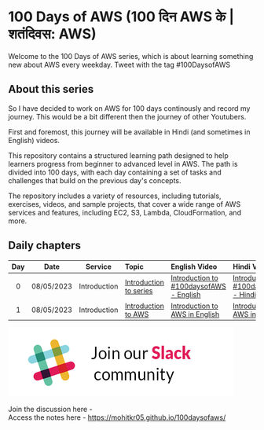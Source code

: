 # 100 Days of AWS (100 दिन AWS के | शतंदिवस: AWS)

Welcome to the 100 Days of AWS series, which is about learning something new about AWS every weekday. Tweet with the tag \#100DaysofAWS

## About this series

So I have decided to work on AWS for 100 days continously and record my journey. This would be a bit different then the journey of other Youtubers.

First and foremost, this journey will be available in Hindi (and sometimes in English) videos.

This repository contains a structured learning path designed to help learners progress from beginner to advanced level in AWS. The path is divided into 100 days, with each day containing a set of tasks and challenges that build on the previous day's concepts.

The repository includes a variety of resources, including tutorials, exercises, videos, and sample projects, that cover a wide range of AWS services and features, including EC2, S3, Lambda, CloudFormation, and more.


## Daily chapters

| Day | Date  | Service | Topic | English Video | Hindi Video  | 
|:---: | :---: | :---: | :--- | :--- | :--- |
|0|08/05/2023| Introduction | [Introduction to series](index.md) | [Introduction to #100daysofAWS - English](https://www.youtube.com/watch?v=dcJWjyEuOLA)| [Introduction to #100daysofaws - Hindi](https://www.youtube.com/watch?v=QtoXp0ylR-4) | 
|1|08/05/2023| Introduction | [Introduction to AWS](dailynotes/01_introduction/D1-Introduction-to-AWS.md) | [Introduction to AWS in English](https://www.youtube.com/watch?v=9nnk6gNMCQc) | [Introduction to AWS in Hindi](https://youtu.be/urDDqP7oUIw)  | 


[![Join our slack community](images/slack.png)](https://techwithmohit.slack.com/archives/C056EFNJ1N1)

Join the discussion here -   
Access the notes here -   https://mohitkr05.github.io/100daysofaws/